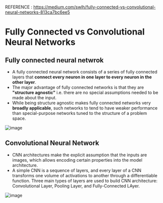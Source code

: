 REFERENCE : https://medium.com/swlh/fully-connected-vs-convolutional-neural-networks-813ca7bc6ee5

# Fully Connected vs Convolutional Neural Networks

## Fully connected neural netwrok

- A fully connected neural network consists of a series of fully connected layers that **connect every neuron in one layer to every neuron in the other layer**.
- The major advantage of fully connected networks is that they are **"structure agnostic"** i.e. there are no special assumptions needed to be made about the input.
- While being structure agnostic makes fully connected networks very **broadly applicable**, such networks to tend to have weaker performance than special-purpose networks tuned to the structure of a problem space.

![image](https://user-images.githubusercontent.com/67318280/136320081-65446cc3-9e21-482b-9ee6-e357007cd1d7.png)

## Convolutional Neural Network

- CNN architectures make the explicit assumption that the inputs are images, which allows encoding certain properties into the model architecture.
- A simple CNN is a sequence of layers, and every layer of a CNN transforms one volume of activations to another through a differentiable function. Three main types of layers are used to build CNN architecture:
Convolutional Layer, Pooling Layer, and Fully-Connected LAyer.

![image](https://user-images.githubusercontent.com/67318280/136320558-8e635850-cda4-400a-87fb-0a83d58fded3.png)
